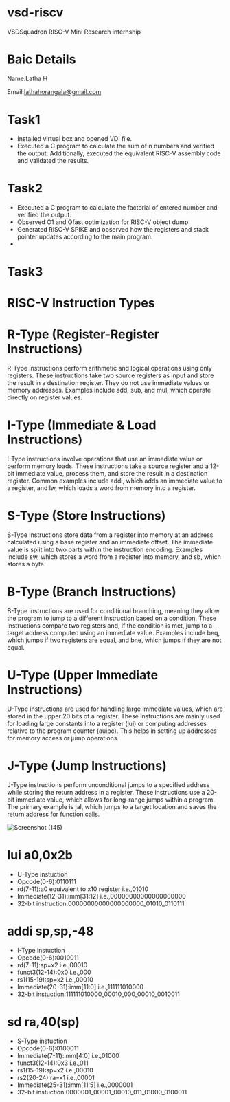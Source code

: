# vsd-riscv
VSDSquadron RISC-V  Mini Research internship
# Baic Details
Name:Latha H

Email:lathahorangala@gmail.com

 # Task1
* Installed virtual box and opened VDI file.
* Executed a C program to calculate the sum of n numbers and verified the output. Additionally, executed the equivalent RISC-V assembly code and validated the results.
 # Task2
* Executed a C program to calculate the factorial of entered number and verified the output. 
* Observed O1 and Ofast optimization for RISC-V object dump.
* Generated RISC-V SPIKE and observed how the registers and stack pointer updates according to the main program.
*
# Task3
# RISC-V Instruction Types 
# R-Type (Register-Register Instructions)
R-Type instructions perform arithmetic and logical operations using only registers. These instructions take two source registers as input and store the result in a destination register. They do not use immediate values or memory addresses. Examples include add, sub, and mul, which operate directly on register values.

# I-Type (Immediate & Load Instructions)
I-Type instructions involve operations that use an immediate value or perform memory loads. These instructions take a source register and a 12-bit immediate value, process them, and store the result in a destination register. Common examples include addi, which adds an immediate value to a register, and lw, which loads a word from memory into a register.

# S-Type (Store Instructions)
S-Type instructions store data from a register into memory at an address calculated using a base register and an immediate offset. The immediate value is split into two parts within the instruction encoding. Examples include sw, which stores a word from a register into memory, and sb, which stores a byte.

# B-Type (Branch Instructions)
B-Type instructions are used for conditional branching, meaning they allow the program to jump to a different instruction based on a condition. These instructions compare two registers and, if the condition is met, jump to a target address computed using an immediate value. Examples include beq, which jumps if two registers are equal, and bne, which jumps if they are not equal.

# U-Type (Upper Immediate Instructions)
U-Type instructions are used for handling large immediate values, which are stored in the upper 20 bits of a register. These instructions are mainly used for loading large constants into a register (lui) or computing addresses relative to the program counter (auipc). This helps in setting up addresses for memory access or jump operations.

# J-Type (Jump Instructions)
J-Type instructions perform unconditional jumps to a specified address while storing the return address in a register. These instructions use a 20-bit immediate value, which allows for long-range jumps within a program. The primary example is jal, which jumps to a target location and saves the return address for function calls.


![Screenshot (145)](https://github.com/user-attachments/assets/205de7d2-c7d7-4b91-89dc-6cc1f30cb180)

# lui a0,0x2b
* U-Type instuction
* Opcode(0-6):0110111
* rd(7-11):a0 equivalent to x10 register i.e.,01010
* Immediate(12-31):imm[31:12] i.e.,00000000000000000000
* 32-bit instruction:00000000000000000000_01010_0110111

# addi sp,sp,-48
* I-Type instuction
* Opcode(0-6):0010011
* rd(7-11):sp=x2 i.e.,00010
* funct3(12-14):0x0 i.e.,000
* rs1(15-19):sp=x2 i.e.,00010
* Immediate(20-31):imm[11:0] i.e.,111111010000
* 32-bit instuction:111111010000_00010_000_00010_0010011

# sd ra,40(sp)
* S-Type instuction
* Opcode(0-6):0100011
* Immediate(7-11):imm[4:0] i.e.,01000
* funct3(12-14):0x3 i.e.,011
* rs1(15-19):sp=x2 i.e.,00010
* rs2(20-24):ra=x1 i.e.,00001
* Immediate(25-31):imm[11:5] i.e.,0000001
* 32-bit instuction:0000001_00001_00010_011_01000_0100011


